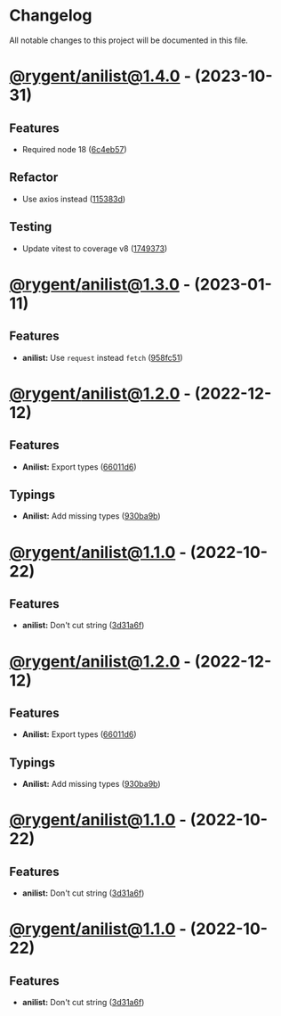 # Changelog

All notable changes to this project will be documented in this file.

# [@rygent/anilist@1.4.0](https://github.com/Rygent/Utilities/compare/@rygent/anilist@1.4.0...@rygent/anilist@1.4.0) - (2023-10-31)

## Features

- Required node 18 ([6c4eb57](https://github.com/Rygent/Utilities/commit/6c4eb577e014d3ae18062cdb549f88b9be9de5b3))

## Refactor

- Use axios instead ([115383d](https://github.com/Rygent/Utilities/commit/115383de3544b52f39ed8410098ab133dc5b6647))

## Testing

- Update vitest to coverage v8 ([1749373](https://github.com/Rygent/Utilities/commit/174937385bd488e2a11f8d4244a189b37f88d3ea))

# [@rygent/anilist@1.3.0](https://github.com/Rygent/Utilities/compare/@rygent/anilist@1.2.0...@rygent/anilist@1.3.0) - (2023-01-11)

## Features

- **anilist:** Use `request` instead `fetch` ([958fc51](https://github.com/Rygent/Utilities/commit/958fc51a294fd00f18463d9710910b591ebc232b))

# [@rygent/anilist@1.2.0](https://github.com/Rygent/Utilities/compare/@rygent/anilist@1.1.0...@rygent/anilist@1.2.0) - (2022-12-12)

## Features

- **Anilist:** Export types ([66011d6](https://github.com/Rygent/Utilities/commit/66011d6f1a58d511bd258e71dfe438284aba2994))

## Typings

- **Anilist:** Add missing types ([930ba9b](https://github.com/Rygent/Utilities/commit/930ba9b3098eaae68a9eb9a89736be44f8b1bb2f))

# [@rygent/anilist@1.1.0](https://github.com/Rygent/Utilities/compare/@rygent/anilist@1.0.1...@rygent/anilist@1.1.0) - (2022-10-22)

## Features

- **anilist:** Don't cut string ([3d31a6f](https://github.com/Rygent/Utilities/commit/3d31a6fab2cdd8cd7a45954e2736ef2821bd7e79))

# [@rygent/anilist@1.2.0](https://github.com/Rygent/Utilities/compare/@rygent/anilist@1.1.0...@rygent/anilist@1.2.0) - (2022-12-12)

## Features

- **Anilist:** Export types ([66011d6](https://github.com/Rygent/Utilities/commit/66011d6f1a58d511bd258e71dfe438284aba2994))

## Typings

- **Anilist:** Add missing types ([930ba9b](https://github.com/Rygent/Utilities/commit/930ba9b3098eaae68a9eb9a89736be44f8b1bb2f))

# [@rygent/anilist@1.1.0](https://github.com/Rygent/Utilities/compare/@rygent/anilist@1.0.1...@rygent/anilist@1.1.0) - (2022-10-22)

## Features

- **anilist:** Don't cut string ([3d31a6f](https://github.com/Rygent/Utilities/commit/3d31a6fab2cdd8cd7a45954e2736ef2821bd7e79))

# [@rygent/anilist@1.1.0](https://github.com/Rygent/Utilities/compare/@rygent/anilist@1.0.1...@rygent/anilist@1.1.0) - (2022-10-22)

## Features

- **anilist:** Don't cut string ([3d31a6f](https://github.com/Rygent/Utilities/commit/3d31a6fab2cdd8cd7a45954e2736ef2821bd7e79))

